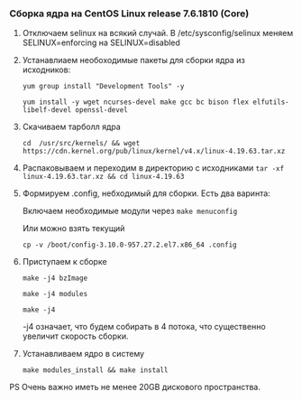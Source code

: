 ### Сборка ядра на CentOS Linux release 7.6.1810 (Core)

1. Отключаем selinux на всякий случай.
В /etc/sysconfig/selinux меняем SELINUX=enforcing на SELINUX=disabled
2. Устанавлиаем необоходимые пакеты для сборки ядра из исходников:

    `yum group install "Development Tools" -y`

    `yum install -y wget ncurses-devel make gcc bc bison flex elfutils-libelf-devel openssl-devel`

3. Скачиваем тарболл ядра

    `cd  /usr/src/kernels/ && wget https://cdn.kernel.org/pub/linux/kernel/v4.x/linux-4.19.63.tar.xz`
    
4. Распаковываем и переходим в директорию с исходниками
    `tar -xf linux-4.19.63.tar.xz && cd linux-4.19.63`
   
5. Формируем .config,  небходимый для сборки. Есть два варинта:

    Включаем необходимые модули через    `make menuconfig`
    
    Или можно взять текущий 

    `cp -v /boot/config-3.10.0-957.27.2.el7.x86_64 .config`

 6. Приступаем к сборке
 
    `make -j4 bzImage`
 
    `make -j4 modules`

    `make -j4`

    -j4 означает, что будем собирать в 4 потока, что существенно увеличит скорость сборки.

7. Устанавливаем ядро в систему

    `make modules_install && make install`
    

PS Очень важно иметь не менее 20GB дискового пространства.


